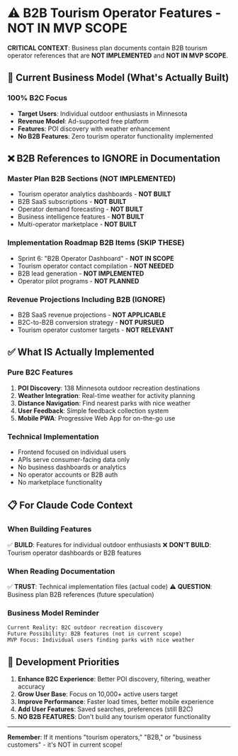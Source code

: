 # ⚠️ B2B Tourism Operator Features - NOT IN MVP SCOPE

**CRITICAL CONTEXT**: Business plan documents contain B2B tourism operator references that are **NOT IMPLEMENTED** and **NOT IN MVP SCOPE**.

## 🎯 Current Business Model (What's Actually Built)

### **100% B2C Focus**
- **Target Users**: Individual outdoor enthusiasts in Minnesota
- **Revenue Model**: Ad-supported free platform
- **Features**: POI discovery with weather enhancement
- **No B2B Features**: Zero tourism operator functionality implemented

## ❌ B2B References to IGNORE in Documentation

### **Master Plan B2B Sections** (NOT IMPLEMENTED)
- Tourism operator analytics dashboards - **NOT BUILT**
- B2B SaaS subscriptions - **NOT BUILT**
- Operator demand forecasting - **NOT BUILT**
- Business intelligence features - **NOT BUILT**
- Multi-operator marketplace - **NOT BUILT**

### **Implementation Roadmap B2B Items** (SKIP THESE)
- Sprint 6: "B2B Operator Dashboard" - **NOT IN SCOPE**
- Tourism operator contact compilation - **NOT NEEDED**
- B2B lead generation - **NOT IMPLEMENTED**
- Operator pilot programs - **NOT PLANNED**

### **Revenue Projections Including B2B** (IGNORE)
- B2B SaaS revenue projections - **NOT APPLICABLE**
- B2C-to-B2B conversion strategy - **NOT PURSUED**
- Tourism operator customer targets - **NOT RELEVANT**

## ✅ What IS Actually Implemented

### **Pure B2C Features**
1. **POI Discovery**: 138 Minnesota outdoor recreation destinations
2. **Weather Integration**: Real-time weather for activity planning
3. **Distance Navigation**: Find nearest parks with nice weather
4. **User Feedback**: Simple feedback collection system
5. **Mobile PWA**: Progressive Web App for on-the-go use

### **Technical Implementation**
- Frontend focused on individual users
- APIs serve consumer-facing data only
- No business dashboards or analytics
- No operator accounts or B2B auth
- No marketplace functionality

## 📋 For Claude Code Context

### **When Building Features**
✅ **BUILD**: Features for individual outdoor enthusiasts
❌ **DON'T BUILD**: Tourism operator dashboards or B2B features

### **When Reading Documentation**
✅ **TRUST**: Technical implementation files (actual code)
⚠️ **QUESTION**: Business plan B2B references (future speculation)

### **Business Model Reminder**
```
Current Reality: B2C outdoor recreation discovery
Future Possibility: B2B features (not in current scope)
MVP Focus: Individual users finding parks with nice weather
```

## 🚀 Development Priorities

1. **Enhance B2C Experience**: Better POI discovery, filtering, weather accuracy
2. **Grow User Base**: Focus on 10,000+ active users target
3. **Improve Performance**: Faster load times, better mobile experience
4. **Add User Features**: Saved searches, preferences (still B2C)
5. **NO B2B FEATURES**: Don't build any tourism operator functionality

---

**Remember**: If it mentions "tourism operators," "B2B," or "business customers" - it's NOT in current scope!